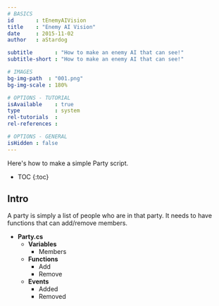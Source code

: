 ```yaml
---
# BASICS
id       : tEnemyAIVision
title    : "Enemy AI Vision"
date     : 2015-11-02
author   : aStardog

subtitle       : "How to make an enemy AI that can see!"
subtitle-short : "How to make an enemy AI that can see!"

# IMAGES
bg-img-path  : "001.png"
bg-img-scale : 180%

# OPTIONS - TUTORIAL
isAvailable    : true
type           : system
rel-tutorials  : 
rel-references : 

# OPTIONS - GENERAL
isHidden : false
---
```

Here's how to make a simple Party script.

* TOC
{:toc}

## Intro

A party is simply a list of people who are in that party. It needs to have functions that can add/remove members.

* **Party.cs**
  * **Variables**
    * Members
  * **Functions**
    * Add
    * Remove
  * **Events**
    * Added
    * Removed

<script src="https://gist.github.com/st4rdog/0cd8e3253e1e9ab3d462.js"></script>

<script src="https://gist.github.com/st4rdog/62e34a1c4908ab608bb6.js"></script>